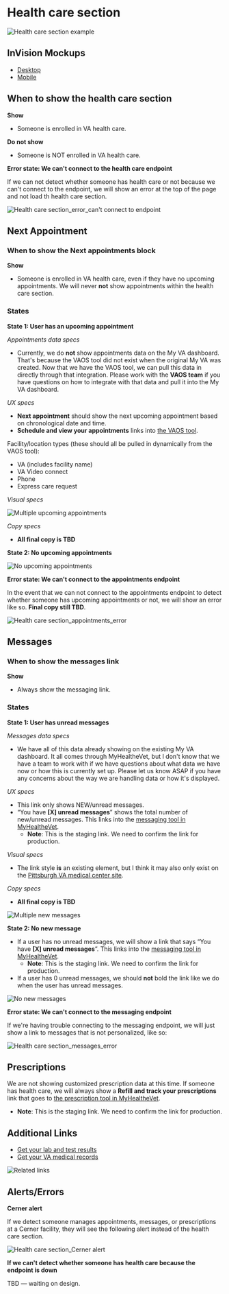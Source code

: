 # Health care section

![Health care section example](https://github.com/department-of-veterans-affairs/va.gov-team/blob/master/products/identity-personalization/my-va/2.0-redesign/frontend/images/Health%20care%20section%20example.jpg)

## InVision Mockups

- [Desktop](https://vsateams.invisionapp.com/share/SH10HT8JCKYM#/screens)
- [Mobile](https://vsateams.invisionapp.com/share/GC10HT8RSMQN#/screens)

## When to show the health care section

**Show**

- Someone is enrolled in VA health care.

**Do not show**

- Someone is NOT enrolled in VA health care.

**Error state: We can't connect to the health care endpoint**

If we can not detect whether someone has health care or not because we can't connect to the endpoint, we will show an error at the top of the page and not load th health care section.

![Health care section_error_can't connect to endpoint](https://github.com/department-of-veterans-affairs/va.gov-team/blob/master/products/identity-personalization/my-va/2.0-redesign/frontend/images/Health%20care%20section_error_can't%20connect%20to%20endpoint.jpg)

## Next Appointment

### When to show the Next appointments block

**Show**

- Someone is enrolled in VA health care, even if they have no upcoming appointments. We will never **not** show appointments within the health care section.

### States
  
**State 1: User has an upcoming appointment**  

*Appointments data specs*

- Currently, we do **not** show appointments data on the My VA dashboard. That's because the VAOS tool did not exist when the original My VA was created. Now that we have the VAOS tool, we can pull this data in directly through that integration. Please work with the **VAOS team** if you have questions on how to integrate with that data and pull it into the My VA dashboard.

*UX specs*

- **Next appointment** should show the next upcoming appointment based on chronological date and time.
- **Schedule and view your appointments** links into [the VAOS tool](https://www.va.gov/health-care/schedule-view-va-appointments/appointments/).

Facility/location types (these should all be pulled in dynamically from the VAOS tool):

- VA (includes facility name)
- VA Video connect
- Phone
- Express care request

*Visual specs*

![Multiple upcoming appointments](https://github.com/department-of-veterans-affairs/va.gov-team/blob/master/products/identity-personalization/my-va/2.0-redesign/frontend/images/Health%20care%20section_multiple%20upcoming%20appointments.jpg)

*Copy specs*

- **All final copy is TBD**

**State 2: No upcoming appointments**  

![No upcoming appointments](https://github.com/department-of-veterans-affairs/va.gov-team/blob/master/products/identity-personalization/my-va/2.0-redesign/frontend/images/Health%20care%20section_no%20upcoming%20appointment.jpg)

**Error state: We can't connect to the appointments endpoint**

In the event that we can not connect to the appointments endpoint to detect whether someone has upcoming appointments or not, we will show an error like so. **Final copy still TBD**.

![Health care section_appointments_error](https://github.com/department-of-veterans-affairs/va.gov-team/blob/master/products/identity-personalization/my-va/2.0-redesign/frontend/images/Health%20care%20section_appointments_error.png)

## Messages

### When to show the messages link

**Show**

- Always show the messaging link.

### States
  
**State 1: User has unread messages**  

*Messages data specs*

- We have all of this data already showing on the existing My VA dashboard. It all comes through MyHealtheVet, but I don't know that we have a team to work with if we have questions about what data we have now or how this is currently set up. Please let us know ASAP if you have any concerns about the way we are handling data or how it's displayed.

*UX specs*

- This link only shows NEW/unread messages.
- “You have **[X] unread messages**” shows the total number of new/unread messages. This links into the [messaging tool in MyHealtheVet](https://sqa.eauth.va.gov/mhv-portal-web/web/myhealthevet/secure-messaging).
  - **Note**: This is the staging link. We need to confirm the link for production.

*Visual specs*

- The link style **is** an existing element, but I think it may also only exist on the [Pittsburgh VA medical center site](https://www.va.gov/pittsburgh-health-care/).

*Copy specs*

- **All final copy is TBD**

![Multiple new messages](https://github.com/department-of-veterans-affairs/va.gov-team/blob/master/products/identity-personalization/my-va/2.0-redesign/frontend/images/Health%20care%20section_multiple%20new%20messages.jpg)

**State 2: No new message**  

- If a user has no unread messages, we will show a link that says “You have **[X] unread messages**”. This links into the [messaging tool in MyHealtheVet](https://sqa.eauth.va.gov/mhv-portal-web/web/myhealthevet/secure-messaging).
  - **Note**: This is the staging link. We need to confirm the link for production.
- If a user has 0 unread messages, we should **not** bold the link like we do when the user has unread messages.

![No new messages](https://github.com/department-of-veterans-affairs/va.gov-team/blob/master/products/identity-personalization/my-va/2.0-redesign/frontend/images/Health%20care%20section_no%20new%20messages.jpg)

**Error state: We can't connect to the messaging endpoint**

If we're having trouble connecting to the messaging endpoint, we will just show a link to messages that is not personalized, like so:

![Health care section_messages_error](https://github.com/department-of-veterans-affairs/va.gov-team/blob/master/products/identity-personalization/my-va/2.0-redesign/frontend/images/Health%20care%20section_messages_error.jpg)

## Prescriptions

We are not showing customized prescription data at this time. If someone has health care, we will always show a **Refill and track your prescriptions** link that goes to [the prescription tool in MyHealtheVet](https://sqa.eauth.va.gov/mhv-portal-web/web/myhealthevet/refill-prescriptions).
  - **Note**: This is the staging link. We need to confirm the link for production.

## Additional Links

- [Get your lab and test results](https://sqa.eauth.va.gov/mhv-portal-web/eauth?deeplinking=download_my_data)
- [Get your VA medical records](https://sqa.eauth.va.gov/mhv-portal-web/eauth?deeplinking=download_my_data)

![Related links](https://github.com/department-of-veterans-affairs/va.gov-team/blob/master/products/identity-personalization/my-va/2.0-redesign/frontend/images/Health%20care%20section_related%20links.jpg)

## Alerts/Errors

**Cerner alert**

If we detect someone manages appointments, messages, or prescriptions at a Cerner facility, they will see the following alert instead of the health care section.

![Health care section_Cerner alert](https://github.com/department-of-veterans-affairs/va.gov-team/blob/master/products/identity-personalization/my-va/2.0-redesign/frontend/images/Health%20care%20section_Cerner%20alert.jpg)

**If we can't detect whether someone has health care because the endpoint is down**

TBD — waiting on design.

